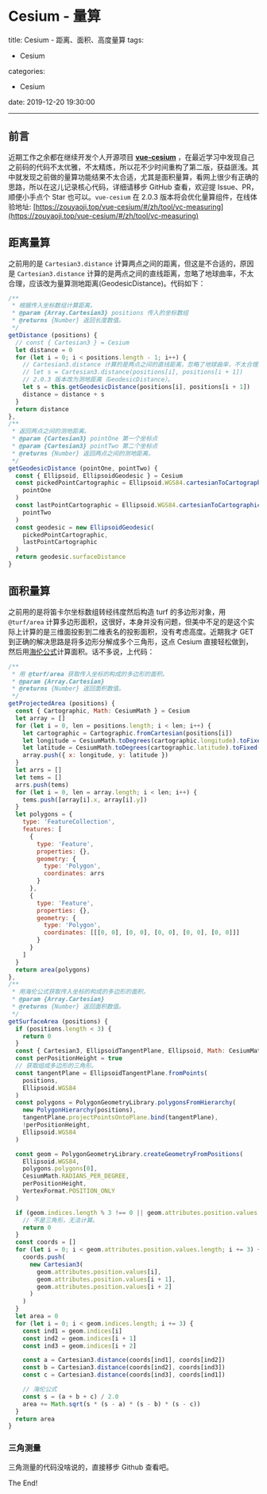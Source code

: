 # Cesium - 量算

title: Cesium - 距离、面积、高度量算
tags:

- Cesium

categories:

- Cesium

date: 2019-12-20 19:30:00

---

## 前言

近期工作之余都在继续开发个人开源项目 **[vue-cesium](https://github.com/zouyaoji/vue-cesium)** ，在最近学习中发现自己之前码的代码不太优雅，不太精炼，所以花不少时间重构了第二版，获益匪浅。其中就发现之前做的量算功能结果不太合适，尤其是面积量算，看网上很少有正确的思路，所以在这儿记录核心代码，详细请移步 GitHub 查看，欢迎提 Issue、PR，顺便小手点个 Star 也可以。`vue-cesium` 在 2.0.3 版本将会优化量算组件，在线体验地址: [https://zouyaoji.top/vue-cesium/#/zh/tool/vc-measuring](https://zouyaoji.top/vue-cesium/#/zh/tool/vc-measuring)

<!-- more -->

## 距离量算

之前用的是 `Cartesian3.distance` 计算两点之间的距离，但这是不合适的，原因是 `Cartesian3.distance` 计算的是两点之间的直线距离，忽略了地球曲率，不太合理，应该改为量算测地距离(GeodesicDistance)。代码如下：

```js
/**
 * 根据传入坐标数组计算距离。
 * @param {Array.Cartesian3} positions 传入的坐标数组
 * @returns {Number} 返回长度数值。
 */
getDistance (positions) {
  // const { Cartesian3 } = Cesium
  let distance = 0
  for (let i = 0; i < positions.length - 1; i++) {
    // Cartesian3.distance 计算的是两点之间的直线距离，忽略了地球曲率，不太合理。
    // let s = Cartesian3.distance(positions[i], positions[i + 1])
    // 2.0.3 版本改为测地距离（GeodesicDistance）。
    let s = this.getGeodesicDistance(positions[i], positions[i + 1])
    distance = distance + s
  }
  return distance
},
/**
 * 返回两点之间的测地距离。
 * @param {Cartesian3} pointOne 第一个坐标点
 * @param {Cartesian3} pointTwo 第二个坐标点
 * @returns {Number} 返回两点之间的测地距离。
 */
getGeodesicDistance (pointOne, pointTwo) {
  const { Ellipsoid, EllipsoidGeodesic } = Cesium
  const pickedPointCartographic = Ellipsoid.WGS84.cartesianToCartographic(
    pointOne
  )
  const lastPointCartographic = Ellipsoid.WGS84.cartesianToCartographic(
    pointTwo
  )
  const geodesic = new EllipsoidGeodesic(
    pickedPointCartographic,
    lastPointCartographic
  )
  return geodesic.surfaceDistance
}
```

## 面积量算

之前用的是将笛卡尔坐标数组转经纬度然后构造 turf 的多边形对象，用 `@turf/area` 计算多边形面积，这很好，本身并没有问题，但美中不足的是这个实际上计算的是三维面投影到二维表名的投影面积，没有考虑高度。近期我才 GET 到正确的解决思路是将多边形分解成多个三角形，这点 Cesium 直接轻松做到，然后用[海伦公式](https://baike.baidu.com/item/%E6%B5%B7%E4%BC%A6%E5%85%AC%E5%BC%8F#1)计算面积。话不多说，上代码：

```js
/**
 * 用 @turf/area 获取传入坐标的构成的多边形的面积。
 * @param {Array.Cartesian}
 * @returns {Number} 返回面积数值。
 */
getProjectedArea (positions) {
  const { Cartographic, Math: CesiumMath } = Cesium
  let array = []
  for (let i = 0, len = positions.length; i < len; i++) {
    let cartographic = Cartographic.fromCartesian(positions[i])
    let longitude = CesiumMath.toDegrees(cartographic.longitude).toFixed(6)
    let latitude = CesiumMath.toDegrees(cartographic.latitude).toFixed(6)
    array.push({ x: longitude, y: latitude })
  }
  let arrs = []
  let tems = []
  arrs.push(tems)
  for (let i = 0, len = array.length; i < len; i++) {
    tems.push([array[i].x, array[i].y])
  }
  let polygons = {
    type: 'FeatureCollection',
    features: [
      {
        type: 'Feature',
        properties: {},
        geometry: {
          type: 'Polygon',
          coordinates: arrs
        }
      },
      {
        type: 'Feature',
        properties: {},
        geometry: {
          type: 'Polygon',
          coordinates: [[[0, 0], [0, 0], [0, 0], [0, 0], [0, 0]]]
        }
      }
    ]
  }
  return area(polygons)
},
/**
 * 用海伦公式获取传入坐标的构成的多边形的面积。
 * @param {Array.Cartesian}
 * @returns {Number} 返回面积数值。
 */
getSurfaceArea (positions) {
  if (positions.length < 3) {
    return 0
  }
  const { Cartesian3, EllipsoidTangentPlane, Ellipsoid, Math: CesiumMath, PolygonGeometryLibrary, PolygonHierarchy, VertexFormat } = Cesium
  const perPositionHeight = true
  // 获取组成多边形的三角形。
  const tangentPlane = EllipsoidTangentPlane.fromPoints(
    positions,
    Ellipsoid.WGS84
  )
  const polygons = PolygonGeometryLibrary.polygonsFromHierarchy(
    new PolygonHierarchy(positions),
    tangentPlane.projectPointsOntoPlane.bind(tangentPlane),
    !perPositionHeight,
    Ellipsoid.WGS84
  )

  const geom = PolygonGeometryLibrary.createGeometryFromPositions(
    Ellipsoid.WGS84,
    polygons.polygons[0],
    CesiumMath.RADIANS_PER_DEGREE,
    perPositionHeight,
    VertexFormat.POSITION_ONLY
  )

  if (geom.indices.length % 3 !== 0 || geom.attributes.position.values.length % 3 !== 0) {
    // 不是三角形，无法计算。
    return 0
  }
  const coords = []
  for (let i = 0; i < geom.attributes.position.values.length; i += 3) {
    coords.push(
      new Cartesian3(
        geom.attributes.position.values[i],
        geom.attributes.position.values[i + 1],
        geom.attributes.position.values[i + 2]
      )
    )
  }
  let area = 0
  for (let i = 0; i < geom.indices.length; i += 3) {
    const ind1 = geom.indices[i]
    const ind2 = geom.indices[i + 1]
    const ind3 = geom.indices[i + 2]

    const a = Cartesian3.distance(coords[ind1], coords[ind2])
    const b = Cartesian3.distance(coords[ind2], coords[ind3])
    const c = Cartesian3.distance(coords[ind3], coords[ind1])

    // 海伦公式
    const s = (a + b + c) / 2.0
    area += Math.sqrt(s * (s - a) * (s - b) * (s - c))
  }
  return area
}
```

### 三角测量

三角测量的代码没啥说的，直接移步 Github 查看吧。


The End!

